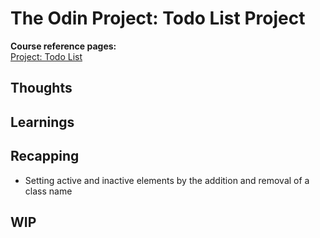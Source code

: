 # The Odin Project: Todo List Project

**Course reference pages:** \
[Project: Todo List](https://www.theodinproject.com/lessons/node-path-javascript-todo-list)

## Thoughts

## Learnings

## Recapping
- Setting active and inactive elements by the addition and removal of a class name

## WIP